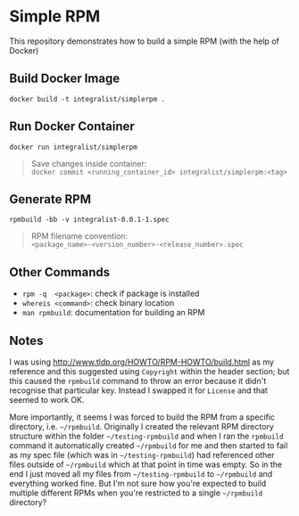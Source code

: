# Simple RPM

This repository demonstrates how to build a simple RPM (with the help of Docker)

## Build Docker Image

`docker build -t integralist/simplerpm .`

## Run Docker Container

`docker run integralist/simplerpm`

> Save changes inside container:  
> `docker commit <running_container_id> integralist/simplerpm:<tag>`

## Generate RPM

`rpmbuild -bb -v integralist-0.0.1-1.spec`

> RPM filename convention:  
> `<package_name>-<version_number>-<release_number>.spec`

## Other Commands

- `rpm -q  <package>`: check if package is installed
- `whereis <command>`: check binary location
- `man rpmbuild`: documentation for building an RPM

## Notes

I was using http://www.tldp.org/HOWTO/RPM-HOWTO/build.html as my reference and this suggested using `Copyright` within the header section; but this caused the `rpmbuild` command to throw an error because it didn't recognise that particular key. Instead I swapped it for `License` and that seemed to work OK.

More importantly, it seems I was forced to build the RPM from a specific directory, i.e. `~/rpmbuild`. Originally I created the relevant RPM directory structure within the folder `~/testing-rpmbuild` and when I ran the `rpmbuild` command it automatically created `~/rpmbuild` for me and then started to fail as my spec file (which was in `~/testing-rpmbuild`) had referenced other files outside of `~/rpmbuild` which at that point in time was empty. So in the end I just moved all my files from `~/testing-rpmbuild` to `~/rpmbuild` and everything worked fine. But I'm not sure how you're expected to build multiple different RPMs when you're restricted to a single `~/rpmbuild` directory?
